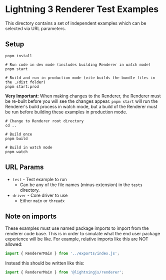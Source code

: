 # Lightning 3 Renderer Test Examples

This directory contains a set of independent examples which can be selected via
URL parameters.

## Setup

```
pnpm install

# Run code in dev mode (includes building Renderer in watch mode)
pnpm start

# Build and run in production mode (vite builds the bundle files in the ./dist folder)
pnpm start:prod
```

**Very Important:** When making changes to the Renderer, the Renderer must be
re-built before you will see the changes appear. `pnpm start` will run the
Renderer's build process in watch mode, but a build of the Renderer must be
run before building these examples in production mode.

```
# Change to Renderer root directory
cd ..

# Build once
pnpm build

# Build in watch mode
pnpm watch
```

## URL Params

- `test` - Test example to run
  - Can be any of the file names (minus extension) in the `tests` directory.
- `driver` - Core driver to use
  - Either `main` or `threadx`

## Note on imports

These examples must use named package imports to import from the renderer code
base. This is in order to simulate what the end user package experience will be
like. For example, relative imports like this are NOT allowed:

```ts
import { RendererMain } from '../exports/index.js';
```

Instead this should be written like this:

```ts
import { RendererMain } from '@lightningjs/renderer';
```
